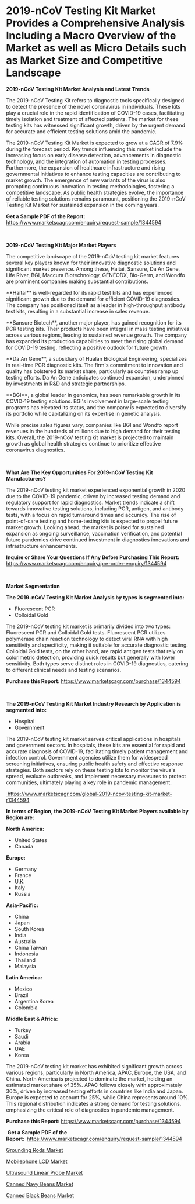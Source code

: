 <p><h1>2019-nCoV Testing Kit Market Provides a Comprehensive Analysis Including a Macro Overview of the Market as well as Micro Details such as Market Size and Competitive Landscape</h1></p><p><strong>2019-nCoV Testing Kit Market Analysis and Latest Trends</strong></p>
<p><p>The 2019-nCoV Testing Kit refers to diagnostic tools specifically designed to detect the presence of the novel coronavirus in individuals. These kits play a crucial role in the rapid identification of COVID-19 cases, facilitating timely isolation and treatment of affected patients. The market for these testing kits has witnessed significant growth, driven by the urgent demand for accurate and efficient testing solutions amid the pandemic.</p><p>The 2019-nCoV Testing Kit Market is expected to grow at a CAGR of 7.9% during the forecast period. Key trends influencing this market include the increasing focus on early disease detection, advancements in diagnostic technology, and the integration of automation in testing processes. Furthermore, the expansion of healthcare infrastructure and rising governmental initiatives to enhance testing capacities are contributing to market growth. The emergence of new variants of the virus is also prompting continuous innovation in testing methodologies, fostering a competitive landscape. As public health strategies evolve, the importance of reliable testing solutions remains paramount, positioning the 2019-nCoV Testing Kit Market for sustained expansion in the coming years.</p></p>
<p><strong>Get a Sample PDF of the Report:&nbsp;</strong> <a href="https://www.marketscagr.com/enquiry/request-sample/1344594?utm_campaign=1259&utm_medium=2&utm_source=Github&utm_content=ia&utm_term=30092024&utm_id=2019-ncov-testing-kit">https://www.marketscagr.com/enquiry/request-sample/1344594</a></p>
<p>&nbsp;</p>
<p><strong>2019-nCoV Testing Kit Major Market Players</strong></p>
<p><p>The competitive landscape of the 2019-nCoV testing kit market features several key players known for their innovative diagnostic solutions and significant market presence. Among these, Haitai, Sansure, Da An Gene, Life River, BGI, Maccura Biotechnology, GENEODX, Bio-Germ, and Wondfo are prominent companies making substantial contributions.</p><p>**Haitai** is well-regarded for its rapid test kits and has experienced significant growth due to the demand for efficient COVID-19 diagnostics. The company has positioned itself as a leader in high-throughput antibody test kits, resulting in a substantial increase in sales revenue.</p><p>**Sansure Biotech**, another major player, has gained recognition for its PCR testing kits. Their products have been integral in mass testing initiatives across various regions, leading to sustained revenue growth. The company has expanded its production capabilities to meet the rising global demand for COVID-19 testing, reflecting a positive outlook for future growth.</p><p>**Da An Gene**, a subsidiary of Hualan Biological Engineering, specializes in real-time PCR diagnostic kits. The firm's commitment to innovation and quality has bolstered its market share, particularly as countries ramp up testing efforts. Da An Gene anticipates continued expansion, underpinned by investments in R&D and strategic partnerships.</p><p>**BGI**, a global leader in genomics, has seen remarkable growth in its COVID-19 testing solutions. BGI's involvement in large-scale testing programs has elevated its status, and the company is expected to diversify its portfolio while capitalizing on its expertise in genetic analysis.</p><p>While precise sales figures vary, companies like BGI and Wondfo report revenues in the hundreds of millions due to high demand for their testing kits. Overall, the 2019-nCoV testing kit market is projected to maintain growth as global health strategies continue to prioritize effective coronavirus diagnostics.</p></p>
<p>&nbsp;</p>
<p><strong>What Are The Key Opportunities For 2019-nCoV Testing Kit Manufacturers?</strong></p>
<p><p>The 2019-nCoV testing kit market experienced exponential growth in 2020 due to the COVID-19 pandemic, driven by increased testing demand and regulatory support for rapid diagnostics. Market trends indicate a shift towards innovative testing solutions, including PCR, antigen, and antibody tests, with a focus on rapid turnaround times and accuracy. The rise of point-of-care testing and home-testing kits is expected to propel future market growth. Looking ahead, the market is poised for sustained expansion as ongoing surveillance, vaccination verification, and potential future pandemics drive continued investment in diagnostics innovations and infrastructure enhancements.</p></p>
<p><strong>Inquire or Share Your Questions If Any Before Purchasing This Report:</strong> <a href="https://www.marketscagr.com/enquiry/pre-order-enquiry/1344594?utm_campaign=1259&utm_medium=2&utm_source=Github&utm_content=ia&utm_term=30092024&utm_id=2019-ncov-testing-kit">https://www.marketscagr.com/enquiry/pre-order-enquiry/1344594</a></p>
<p>&nbsp;</p>
<p><strong>Market Segmentation</strong></p>
<p><strong>The 2019-nCoV Testing Kit Market Analysis by types is segmented into:</strong></p>
<p><ul><li>Fluorescent PCR</li><li>Colloidal Gold</li></ul></p>
<p><p>The 2019-nCoV testing kit market is primarily divided into two types: Fluorescent PCR and Colloidal Gold tests. Fluorescent PCR utilizes polymerase chain reaction technology to detect viral RNA with high sensitivity and specificity, making it suitable for accurate diagnostic testing. Colloidal Gold tests, on the other hand, are rapid antigen tests that rely on colorimetric detection, providing quick results but generally with lower sensitivity. Both types serve distinct roles in COVID-19 diagnostics, catering to different clinical needs and testing scenarios.</p></p>
<p><strong>Purchase this Report:&nbsp;</strong><a href="https://www.marketscagr.com/purchase/1344594?utm_campaign=1259&utm_medium=2&utm_source=Github&utm_content=ia&utm_term=30092024&utm_id=2019-ncov-testing-kit">https://www.marketscagr.com/purchase/1344594</a></p>
<p>&nbsp;</p>
<p><strong>The 2019-nCoV Testing Kit Market Industry Research by Application is segmented into:</strong></p>
<p><ul><li>Hospital</li><li>Government</li></ul></p>
<p><p>The 2019-nCoV testing kit market serves critical applications in hospitals and government sectors. In hospitals, these kits are essential for rapid and accurate diagnosis of COVID-19, facilitating timely patient management and infection control. Government agencies utilize them for widespread screening initiatives, ensuring public health safety and effective response strategies. Both sectors rely on these testing kits to monitor the virus's spread, evaluate outbreaks, and implement necessary measures to protect communities, ultimately playing a key role in pandemic management.</p></p>
<p><a href="https://www.marketscagr.com/global-2019-ncov-testing-kit-market-r1344594?utm_campaign=1259&utm_medium=2&utm_source=Github&utm_content=ia&utm_term=30092024&utm_id=2019-ncov-testing-kit">&nbsp;https://www.marketscagr.com/global-2019-ncov-testing-kit-market-r1344594</a></p>
<p><strong>In terms of Region, the 2019-nCoV Testing Kit Market Players available by Region are:</strong></p>
<p>
    <p> <strong> North America: </strong>
        <ul>
            <li>United States</li>
            <li>Canada</li>
        </ul>
        </p> 
    <p> <strong> Europe: </strong>
        <ul>
            <li>Germany</li>
            <li>France</li>
            <li>U.K.</li>
            <li>Italy</li>
            <li>Russia</li>
        </ul>
        </p> 
    <p> <strong> Asia-Pacific: </strong>
        <ul>
            <li>China</li>
            <li>Japan</li>
            <li>South Korea</li>
            <li>India</li>
            <li>Australia</li>
            <li>China Taiwan</li>
            <li>Indonesia</li>
            <li>Thailand</li>
            <li>Malaysia</li>
        </ul>
        </p> 
    <p> <strong> Latin America: </strong>
        <ul>
            <li>Mexico</li>
            <li>Brazil</li>
            <li>Argentina Korea</li>
            <li>Colombia</li>
        </ul>
        </p> 
    <p> <strong> Middle East & Africa: </strong>
        <ul>
            <li>Turkey</li>
            <li>Saudi</li>
            <li>Arabia</li>
            <li>UAE</li>
            <li>Korea</li>
        </ul>
    </p>
    </p>
<p><p>The 2019-nCoV testing kit market has exhibited significant growth across various regions, particularly in North America, APAC, Europe, the USA, and China. North America is projected to dominate the market, holding an estimated market share of 35%. APAC follows closely with approximately 30%, driven by increased testing efforts in countries like India and Japan. Europe is expected to account for 25%, while China represents around 10%. This regional distribution indicates a strong demand for testing solutions, emphasizing the critical role of diagnostics in pandemic management.</p></p>
<p><strong>Purchase this Report: </strong><a href="https://www.marketscagr.com/purchase/1344594?utm_campaign=1259&utm_medium=2&utm_source=Github&utm_content=ia&utm_term=30092024&utm_id=2019-ncov-testing-kit">https://www.marketscagr.com/purchase/1344594</a></p>
<p>&nbsp;<strong>Get a Sample PDF of the Report:&nbsp;&nbsp;</strong><a href="https://www.marketscagr.com/enquiry/request-sample/1344594?utm_campaign=1259&utm_medium=2&utm_source=Github&utm_content=ia&utm_term=30092024&utm_id=2019-ncov-testing-kit">https://www.marketscagr.com/enquiry/request-sample/1344594</a></p>
<p><strong></strong></p>
<p><p><a href="https://issuu.com/reportprime-2/docs/grounding-rods-market-size-2030.ppt_b3d141a86b9577?utm_campaign=1259&utm_medium=2&utm_source=Github&utm_content=ia&utm_term=30092024&utm_id=2019-ncov-testing-kit">Grounding Rods Market</a></p><p><a href="https://issuu.com/reportprime-2/docs/mobilephone-lcd-market-size-2030.pp_3e69b313868ec6?utm_campaign=1259&utm_medium=2&utm_source=Github&utm_content=ia&utm_term=30092024&utm_id=2019-ncov-testing-kit">Mobilephone LCD Market</a></p><p><a href="https://www.linkedin.com/pulse/what-growth-opportunities-challenges-ultrasound-linear-bapje?utm_campaign=1259&utm_medium=2&utm_source=Github&utm_content=ia&utm_term=30092024&utm_id=2019-ncov-testing-kit">Ultrasound Linear Probe Market</a></p><p><a href="https://www.linkedin.com/pulse/canned-navy-beans-market-indicators-size-regional-breakdown-e92af?utm_campaign=1259&utm_medium=2&utm_source=Github&utm_content=ia&utm_term=30092024&utm_id=2019-ncov-testing-kit">Canned Navy Beans Market</a></p><p><a href="https://www.linkedin.com/pulse/canned-black-beans-market-size-growing-cagr-97-report-covers-miwof?utm_campaign=1259&utm_medium=2&utm_source=Github&utm_content=ia&utm_term=30092024&utm_id=2019-ncov-testing-kit">Canned Black Beans Market</a></p></p>